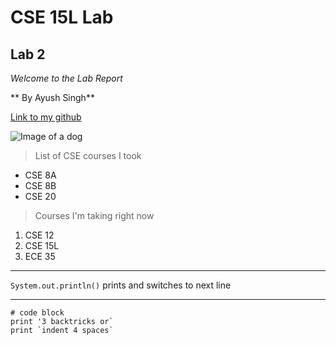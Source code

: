# CSE 15L Lab

## Lab 2

*Welcome to the Lab Report*

** By Ayush Singh**

[Link to my github](https://github.com/ayushs2725/cse15l-lab-reports)

![Image of a dog](https://www.google.com/search?q=image+of+a+dog&rlz=1C1RXQR_enUS972US972&tbm=isch&source=iu&ictx=1&vet=1&fir=wzRcY9R2ANhK-M%252C2r6Arj4-hBjhNM%252C_%253BUqXDKt1BAtZPGM%252CYFu-oWduMmqK_M%252C_%253BIFh5-EzAeLds1M%252CNzcFCDirz3vE7M%252C_%253BoD9_cQf39v8vRM%252CNAi5OwMeSS3GAM%252C_%253BnHw7vb43Mz4ryM%252CKsJYrmMqZTl1fM%252C_%253BdFAYcfQWhOYd0M%252Ck31Z5uMzsPyYVM%252C_%253BKua_EAQ5UETAiM%252CYFu-oWduMmqK_M%252C_%253ByaD1J9YUMbLaIM%252CdSdF_MaFNoLB3M%252C_%253BxnLK1gX2C7MD4M%252C7_0Bfy_K4HkgMM%252C_%253BZ4lCLwNxPDcb4M%252CCVVbhbw9ayaEyM%252C_%253BqoGTQljNtnrWdM%252CNAi5OwMeSS3GAM%252C_%253BYd5iMJeQ1oVD-M%252C5lhBmo2OqneBOM%252C_%253BHcWXh1520-UG0M%252CdSdF_MaFNoLB3M%252C_&usg=AI4_-kSp0RZp39M7z6YXoSHLCX0MTsAmEA&sa=X&ved=2ahUKEwi4ravo64X3AhV1EEQIHVsJByIQ9QF6BAgOEAE#imgrc=UqXDKt1BAtZPGM)

> List of CSE courses I took

* CSE 8A
* CSE 8B
* CSE 20

> Courses I'm taking right now

1. CSE 12
2. CSE 15L
3. ECE 35

---

`System.out.println()` prints and switches to next line

---

```
# code block
print '3 backtricks or`
print `indent 4 spaces`
```

